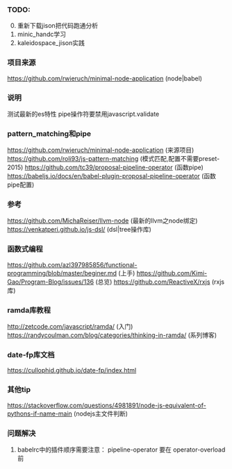 ### TODO:
0. 重新下载jison把代码跑通分析
1. minic_handc学习
2. kaleidospace_jison实践

### 项目来源
https://github.com/rwieruch/minimal-node-application (node|babel)

### 说明
测试最新的es特性
pipe操作符要禁用javascript.validate

### pattern_matching和pipe
https://github.com/rwieruch/minimal-node-application (来源项目)
https://github.com/roli93/js-pattern-matching (模式匹配,配置不需要preset-2015)
https://github.com/tc39/proposal-pipeline-operator (函数pipe)
https://babeljs.io/docs/en/babel-plugin-proposal-pipeline-operator (函数pipe配置)

### 参考
https://github.com/MichaReiser/llvm-node (最新的llvm之node绑定)
https://venkatperi.github.io/js-dsl/ (dsl|tree操作库)

### 函数式编程
https://github.com/azl397985856/functional-programming/blob/master/beginer.md (上手)
https://github.com/Kimi-Gao/Program-Blog/issues/136 (总览)
https://github.com/ReactiveX/rxjs (rxjs库)

### ramda库教程
http://zetcode.com/javascript/ramda/ (入门)
https://randycoulman.com/blog/categories/thinking-in-ramda/ (系列博客)

### date-fp库文档
https://cullophid.github.io/date-fp/index.html 

### 其他tip
https://stackoverflow.com/questions/4981891/node-js-equivalent-of-pythons-if-name-main (nodejs主文件判断)

### 问题解决
1. babelrc中的插件顺序需要注意： pipeline-operator 要在 operator-overload 前